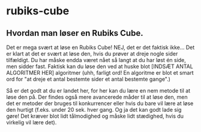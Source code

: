 # rubiks-cube
Hvordan man løser en Rubiks Cube.
---
Det er mega svært at løse en Rubiks Cube! NEJ, det er det faktisk ikke...
Det er klart at det er svært at løse den, hvis du prøver at dreje nogle sider tilfældigt.
Du har måske endda været nået så langt at du har løst én side, men sidder fast.
Faktisk kan du løse den ved at huske blot [INDSÆT ANTAL ALGORITMER HER] algoritmer (uhh, farligt ord! En algoritme
er blot et smart ord for "at dreje et antal bestemte sider et antal bestemte gange".)

Så er det godt at du er landet her, for her kan du lære en nem metode til at løse den på.
Der findes også mere avancerede måder til at løse den, men det er metoder der bruges til konkurrencer eller
hvis du bare vil lære at løse den hurtigt (f.eks. under 20 sek. hver gang. Og ja det kan godt lade sig gøre!
Det kræver blot lidt tålmodighed og måske lidt stædighed, hvis du virkelig vil lære det).
